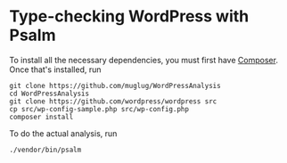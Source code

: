 # Type-checking WordPress with Psalm

To install all the necessary dependencies, you must first have [Composer](https://getcomposer.org). Once that's installed, run

```
git clone https://github.com/muglug/WordPressAnalysis
cd WordPressAnalysis
git clone https://github.com/wordpress/wordpress src
cp src/wp-config-sample.php src/wp-config.php
composer install
```

To do the actual analysis, run
```
./vendor/bin/psalm
```
